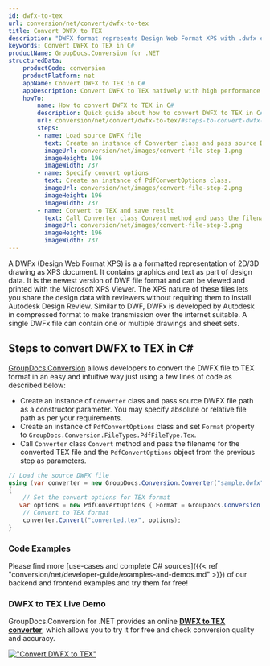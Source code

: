 ```yaml
---
id: dwfx-to-tex
url: conversion/net/convert/dwfx-to-tex
title: Convert DWFX to TEX
description: "DWFX format represents Design Web Format XPS with .dwfx extension. Learn how to convert DWFX to TEX file programmatically in C# language using GroupDocs.Conversion for .NET library."
keywords: Convert DWFX to TEX in C#
productName: GroupDocs.Conversion for .NET
structuredData:
    productCode: conversion
    productPlatform: net
    appName: Convert DWFX to TEX in C#
    appDescription: Convert DWFX to TEX natively with high performance using C# language and server side GroupDocs.Conversion for .NET APIs, without the use of any software like Microsoft or Open Office.
    howTo:
        name: How to convert DWFX to TEX in C# 
        description: Quick guide about how to convert DWFX to TEX in C# with high performance and accuracy.
        url: conversion/net/convert/dwfx-to-tex/#steps-to-convert-dwfx-to-tex-in-c
        steps:
        - name: Load source DWFX file 
          text: Create an instance of Converter class and pass source DWFX file path as a constructor parameter. You may specify absolute or relative file path as per your requirements. 
          imageUrl: conversion/net/images/convert-file-step-1.png
          imageHeight: 196
          imageWidth: 737
        - name: Specify convert options 
          text: Create an instance of PdfConvertOptions class.
          imageUrl: conversion/net/images/convert-file-step-2.png
          imageHeight: 196
          imageWidth: 737
        - name: Convert to TEX and save result 
          text: Call Converter class Convert method and pass the filename for the converted HTML file and the PdfConvertOptions object from the previous step as parameters.
          imageUrl: conversion/net/images/convert-file-step-3.png
          imageHeight: 196
          imageWidth: 737
---
```


A DWFx (Design Web Format XPS) is a a formatted representation of 2D/3D drawing as XPS document. It contains graphics and text as part of design data. It is the newest version of DWF file format and can be viewed and printed with the Microsoft XPS Viewer. The XPS nature of these files lets you share the design data with reviewers without requiring them to install Autodesk Design Review. Similar to DWF, DWFx is developed by Autodesk in compressed format to make transmission over the internet suitable. A single DWFx file can contain one or multiple drawings and sheet sets.

## Steps to convert DWFX to TEX in C#

[GroupDocs.Conversion](https://products.groupdocs.com/conversion/net) allows developers to convert the DWFX file to TEX format in an easy and intuitive way just using a few lines of code as described below:

* Create an instance of `Converter` class and pass source DWFX file path as a constructor parameter. You may specify absolute or relative file path as per your requirements. 
* Create an instance of `PdfConvertOptions` class and set `Format` property to `GroupDocs.Conversion.FileTypes.PdfFileType.Tex`.
* Call `Converter` class `Convert` method and pass the filename for the converted TEX file and the `PdfConvertOptions` object from the previous step as parameters.

```csharp
// Load the source DWFX file
using (var converter = new GroupDocs.Conversion.Converter("sample.dwfx"))
{
    // Set the convert options for TEX format
   var options = new PdfConvertOptions { Format = GroupDocs.Conversion.FileTypes.PdfFileType.Tex };
    // Convert to TEX format
    converter.Convert("converted.tex", options);
}
```

### Code Examples

Please find more [use-cases and complete C# sources]({{< ref "conversion/net/developer-guide/examples-and-demos.md" >}}) of our backend and frontend examples and try them for free!

### DWFX to TEX Live Demo

GroupDocs.Conversion for .NET provides an online [**DWFX to TEX converter**](https://products.groupdocs.app/conversion/dwfx-to-tex), which allows you to try it for free and check conversion quality and accuracy.

[!["Convert DWFX to TEX"](conversion/net/images/convert-to-tex/convert-dwfx-to-tex.png)](https://products.groupdocs.app/conversion/dwfx-to-tex)